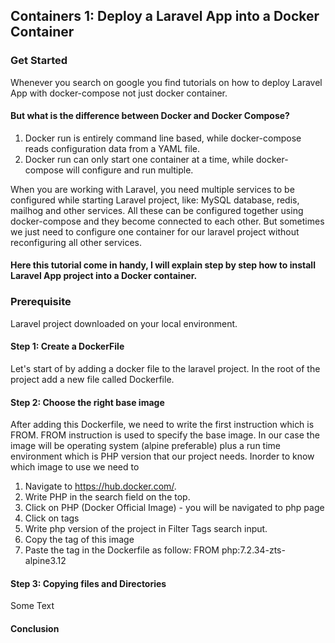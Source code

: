 ## Containers 1: Deploy a Laravel App into a Docker Container

### Get Started

Whenever you search on google you find tutorials on how to deploy Laravel App with docker-compose not just docker container. 
#### But what is the difference between Docker and Docker Compose? 
1. Docker run is entirely command line based, while docker-compose reads configuration data from a YAML file. 
2. Docker run can only start one container at a time, while docker-compose will configure and run multiple.

When you are working with Laravel, you need multiple services to be configured while starting Laravel project, like: MySQL database, redis, mailhog and other services. All these can be configured together using docker-compose and they become connected to each other. 
But sometimes we just need to configure one container for our laravel project without reconfiguring all other services. 

#### Here this tutorial come in handy, I will explain step by step how to install Laravel App project into a Docker container. 

### Prerequisite

Laravel project downloaded on your local environment.

#### Step 1: Create a DockerFile

Let's start of by adding a docker file to the laravel project. 
In the root of the project add a new file called Dockerfile.

#### Step 2: Choose the right base image

After adding this Dockerfile, we need to write the first instruction which is FROM.
FROM instruction is used to specify the base image. In our case the image will be operating system (alpine preferable) plus a run time environment which is PHP version that our project needs.
Inorder to know which image to use we need to 
1. Navigate to https://hub.docker.com/.
2. Write PHP in the search field on the top.
3. Click on PHP (Docker Official Image) - you will be navigated to php page
4. Click on tags
5. Write php version of the project in Filter Tags search input.
6. Copy the tag of this image
7. Paste the tag in the Dockerfile as follow: FROM php:7.2.34-zts-alpine3.12

#### Step 3: Copying files and Directories

Some Text

#### Conclusion
